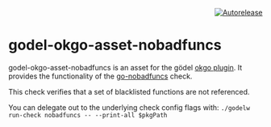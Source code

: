 <p align="right">
<a href="https://autorelease.general.dmz.palantir.tech/palantir/godel-okgo-asset-nobadfuncs"><img src="https://img.shields.io/badge/Perform%20an-Autorelease-success.svg" alt="Autorelease"></a>
</p>

godel-okgo-asset-nobadfuncs
===========================
godel-okgo-asset-nobadfuncs is an asset for the gödel [okgo plugin](https://github.com/palantir/okgo). It provides the functionality of the [go-nobadfuncs](https://github.com/palantir/go-nobadfuncs) check.

This check verifies that a set of blacklisted functions are not referenced.

You can delegate out to the underlying check config flags with: `./godelw run-check nobadfuncs -- --print-all $pkgPath`
